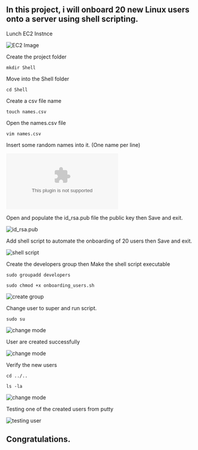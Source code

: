 ## In this project, i will onboard 20 new Linux users onto a server using shell scripting.


Lunch EC2 Instnce 

![EC2 Image](./images/EC2_shell_script.PNG)

Create the project folder

`mkdir Shell`

Move into the Shell folder

`cd Shell`

Create a csv file name 

`touch names.csv`

Open the names.csv file

`vim names.csv`

Insert some random names into it. (One name per line)

![Random names](./images/names.csv)

Open and populate the id_rsa.pub file the public key then Save and exit.

![id_rsa.pub](./images/publickey.PNG)

Add shell script to automate the onboarding of 20 users then Save and exit.

![shell script](./images/shell%20script.PNG)

Create the developers group then
Make the shell script executable

`sudo groupadd developers`

`sudo chmod +x onboarding_users.sh`

![create group](./images/create%20group.PNG)

Change user to super and run script.

`sudo su`

![change mode](./images/change%20user%20mode.PNG)


User are created successfully


![change mode](./images/20users_created.PNG)

Verify the new users

`cd ../..`

`ls -la`

![change mode](./images/users_verified.PNG)

Testing one of the created users from putty

![testing user](./images/Testing_user.PNG)

## Congratulations.